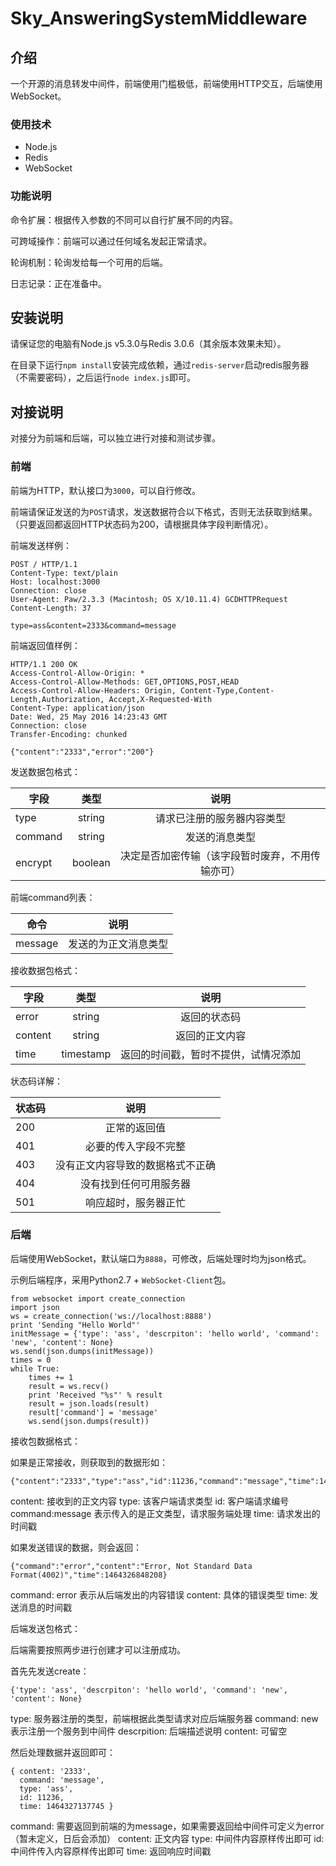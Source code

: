 # Sky_AnsweringSystemMiddleware

## 介绍

一个开源的消息转发中间件，前端使用门槛极低，前端使用HTTP交互，后端使用WebSocket。

### 使用技术
- Node.js
- Redis
- WebSocket

### 功能说明

命令扩展：根据传入参数的不同可以自行扩展不同的内容。

可跨域操作：前端可以通过任何域名发起正常请求。

轮询机制：轮询发给每一个可用的后端。

日志记录：正在准备中。

## 安装说明
请保证您的电脑有Node.js v5.3.0与Redis 3.0.6（其余版本效果未知）。

在目录下运行`npm install`安装完成依赖，通过`redis-server`启动redis服务器（不需要密码），之后运行`node index.js`即可。

## 对接说明
对接分为前端和后端，可以独立进行对接和测试步骤。

### 前端
前端为HTTP，默认接口为`3000`，可以自行修改。

前端请保证发送的为`POST`请求，发送数据符合以下格式，否则无法获取到结果。（只要返回都返回HTTP状态码为200，请根据具体字段判断情况）。

前端发送样例：

```
POST / HTTP/1.1
Content-Type: text/plain
Host: localhost:3000
Connection: close
User-Agent: Paw/2.3.3 (Macintosh; OS X/10.11.4) GCDHTTPRequest
Content-Length: 37

type=ass&content=2333&command=message
```

前端返回值样例：

```
HTTP/1.1 200 OK
Access-Control-Allow-Origin: *
Access-Control-Allow-Methods: GET,OPTIONS,POST,HEAD
Access-Control-Allow-Headers: Origin, Content-Type,Content-Length,Authorization, Accept,X-Requested-With
Content-Type: application/json
Date: Wed, 25 May 2016 14:23:43 GMT
Connection: close
Transfer-Encoding: chunked

{"content":"2333","error":"200"}
```

发送数据包格式：

| 字段 | 类型 | 说明 | 
| ------------- |:-------------:| :-----:|
| type | string | 请求已注册的服务器内容类型 |
| command | string | 发送的消息类型 | | content | string | 正文内容 |
| encrypt | boolean | 决定是否加密传输（该字段暂时废弃，不用传输亦可）| 
前端command列表：

| 命令 | 说明 |
| ------------- |:-------------:|
| message | 发送的为正文消息类型 |


接收数据包格式：

| 字段 | 类型 | 说明 |
| ------------- |:-------------:|:-----:|
| error | string | 返回的状态码 |
| content | string | 返回的正文内容 |
| time | timestamp | 返回的时间戳，暂时不提供，试情况添加 |

状态码详解：


| 状态码 | 说明 |
| ------------- |:-------------:|
| 200 | 正常的返回值 |
| 401 | 必要的传入字段不完整 |
| 403 | 没有正文内容导致的数据格式不正确 |
| 404 | 没有找到任何可用服务器 |
| 501 | 响应超时，服务器正忙 |

### 后端
后端使用WebSocket，默认端口为`8888`，可修改，后端处理时均为json格式。

示例后端程序，采用Python2.7 + `WebSocket-Client`包。

```
from websocket import create_connection
import json
ws = create_connection('ws://localhost:8888')
print 'Sending "Hello World"'
initMessage = {'type': 'ass', 'descrpiton': 'hello world', 'command': 'new', 'content': None}
ws.send(json.dumps(initMessage))
times = 0
while True:
    times += 1
    result = ws.recv()
    print 'Received "%s"' % result
    result = json.loads(result)
    result['command'] = 'message'
    ws.send(json.dumps(result))
```

接收包数据格式：

如果是正常接收，则获取到的数据形如：

```
{"content":"2333","type":"ass","id":11236,"command":"message","time":1464327137745}
```

content: 接收到的正文内容
type: 该客户端请求类型
id: 客户端请求编号
command:message 表示传入的是正文类型，请求服务端处理
time: 请求发出的时间戳

如果发送错误的数据，则会返回：

```
{"command":"error","content":"Error, Not Standard Data Format(4002)","time":1464326848208}
```

command: error 表示从后端发出的内容错误
content: 具体的错误类型
time: 发送消息的时间戳

后端发送包格式：

后端需要按照两步进行创建才可以注册成功。

首先先发送create：
```
{'type': 'ass', 'descrpiton': 'hello world', 'command': 'new', 'content': None}
```

type: 服务器注册的类型，前端根据此类型请求对应后端服务器
command: new 表示注册一个服务到中间件
descrpition: 后端描述说明
content: 可留空

然后处理数据并返回即可：

```
{ content: '2333',
  command: 'message',
  type: 'ass',
  id: 11236,
  time: 1464327137745 }
```

command: 需要返回到前端的为message，如果需要返回给中间件可定义为error（暂未定义，日后会添加）
content: 正文内容
type: 中间件内容原样传出即可
id: 中间件传入内容原样传出即可
time: 返回响应时间戳
